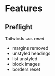 # Features

## Preflight

Tailwinds css reset

* margins removed
* unstyled headings
* list unstyled
* block images
* borders reset
